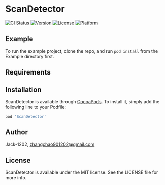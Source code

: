 # ScanDetector

[![CI Status](https://img.shields.io/travis/Jack-1202/ScanDetector.svg?style=flat)](https://travis-ci.org/Jack-1202/ScanDetector)
[![Version](https://img.shields.io/cocoapods/v/ScanDetector.svg?style=flat)](https://cocoapods.org/pods/ScanDetector)
[![License](https://img.shields.io/cocoapods/l/ScanDetector.svg?style=flat)](https://cocoapods.org/pods/ScanDetector)
[![Platform](https://img.shields.io/cocoapods/p/ScanDetector.svg?style=flat)](https://cocoapods.org/pods/ScanDetector)

## Example

To run the example project, clone the repo, and run `pod install` from the Example directory first.

## Requirements

## Installation

ScanDetector is available through [CocoaPods](https://cocoapods.org). To install
it, simply add the following line to your Podfile:

```ruby
pod 'ScanDetector'
```

## Author

Jack-1202, zhangchao901202@gmail.com

## License

ScanDetector is available under the MIT license. See the LICENSE file for more info.
